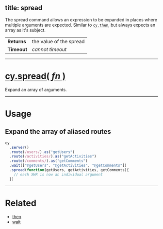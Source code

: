 title: spread
---

The spread command allows an expression to be expanded in places where multiple arguments are expected. Similar to [`cy.then`](https://on.cypress.io/api/then), but always expects an array as it's subject.

| | |
|--- | --- |
| **Returns** | the value of the spread |
| **Timeout** | *cannot timeout* |

***

# [cy.spread( *fn* )](#section-usage)

Expand an array of arguments.

***

# Usage

## Expand the array of aliased routes

```javascript
cy
  .server()
  .route(/users/).as("getUsers")
  .route(/activities/).as("getActivities")
  .route(/comments/).as("getComments")
  .wait(["@getUsers", "@getActivities", "@getComments"])
  .spread(function(getUsers, getActivities, getComments){
    // each XHR is now an individual argument
  })
```

***

# Related

- [then](https://on.cypress.io/api/then)
- [wait](https://on.cypress.io/api/wait)